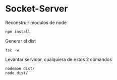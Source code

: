 # Socket-Server
Reconstruir modulos de node
```
npm install
```

Generar el dist
```
tsc -w
```

Levantar servidor, cualquiera de estos 2 comandos
```
nodemon dist/
node dist/
```
